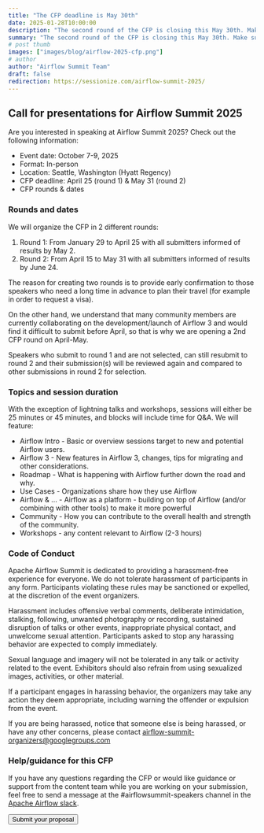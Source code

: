 ```yaml
---
title: "The CFP deadline is May 30th"
date: 2025-01-28T10:00:00
description: "The second round of the CFP is closing this May 30th. Make sure to submit your proposal and be part of the Airflow 3.0 lineup. Join us in Seattle!"
summary: "The second round of the CFP is closing this May 30th. Make sure to submit your proposal and be part of the Airflow 3.0 lineup. Join us in Seattle!"
# post thumb
images: ["images/blog/airflow-2025-cfp.png"]
# author
author: "Airflow Summit Team"
draft: false
redirection: https://sessionize.com/airflow-summit-2025/
---
```


## Call for presentations for Airflow Summit 2025

Are you interested in speaking at Airflow Summit 2025? Check out the following information:

* Event date: October 7-9, 2025
* Format: In-person
* Location: Seattle, Washington (Hyatt Regency)
* CFP deadline: April 25 (round 1) & May 31 (round 2)
* CFP rounds & dates

### Rounds and dates
We will organize the CFP in 2 different rounds:

1. Round 1: From January 29 to April 25 with all submitters informed of results by May 2. 
2. Round 2: From April 15 to May 31 with all submitters informed of results by June 24.

The reason for creating two rounds is to provide early confirmation to those speakers who need a long time in advance to plan their travel (for example in order to request a visa).

On the other hand, we understand that many community members are currently collaborating on the development/launch of Airflow 3 and would find it difficult to submit before April, so that is why we are opening a 2nd CFP round on April-May.  

Speakers who submit to round 1 and are not selected, can still resubmit to round 2 and their submission(s) will be reviewed again and compared to other submissions in round 2 for selection.

### Topics and session duration

With the exception of lightning talks and workshops, sessions will either be 25 minutes or 45  minutes, and blocks will include time for Q&A. We will feature:

 * Airflow Intro - Basic or overview sessions target to new and potential Airflow users.
 * Airflow 3 - New features in Airflow 3, changes, tips for migrating and other considerations.
 * Roadmap - What is happening with Airflow further down the road and why.
 * Use Cases - Organizations share how they use Airflow 
 * Airflow & … - Airflow as a platform - building on top of Airflow (and/or combining with other tools) to make it more powerful
 * Community - How you can contribute to the overall health and strength of the community.
 * Workshops - any content relevant to Airflow  (2-3 hours)

### Code of Conduct

Apache Airflow Summit is dedicated to providing a harassment-free experience for everyone. We do not tolerate harassment of participants in any form. Participants violating these rules may be sanctioned or expelled, at the discretion of the event organizers.

Harassment includes offensive verbal comments, deliberate intimidation, stalking, following, unwanted photography or recording, sustained disruption of talks or other events, inappropriate physical contact, and unwelcome sexual attention. Participants asked to stop any harassing behavior are expected to comply immediately.

Sexual language and imagery will not be tolerated in any talk or activity related to the event. Exhibitors should also refrain from using sexualized images, activities, or other material. 

If a participant engages in harassing behavior, the organizers may take any action they deem appropriate, including warning the offender or expulsion from the event. 

If you are being harassed, notice that someone else is being harassed, or have any other concerns, please contact airflow-summit-organizers@googlegroups.com

### Help/guidance for this CFP

If you have any questions regarding the CFP or would like guidance or support from the content team while you are working on your submission, feel free to send a message at the #airflowsummit-speakers channel in the [Apache Airflow slack](https://apache-airflow.slack.com/).

<a href="https://sessionize.com/airflow-summit-2025/" target="_blank" >
<button class="btn text-white my-3 btn-rounded btn-primary text-uppercase">Submit your proposal</button>
</a>        
